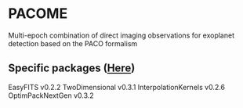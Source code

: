 # PACOME
Multi-epoch combination of direct imaging observations for exoplanet detection based on the PACO formalism

## Specific packages ([Here](https://github.com/emmt))
EasyFITS v0.2.2
TwoDimensional v0.3.1
InterpolationKernels v0.2.6
OptimPackNextGen v0.3.2
